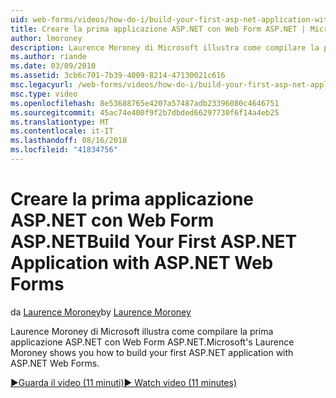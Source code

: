 ```yaml
---
uid: web-forms/videos/how-do-i/build-your-first-asp-net-application-with-asp-net-web-forms
title: Creare la prima applicazione ASP.NET con Web Form ASP.NET | Microsoft Docs
author: lmoroney
description: Laurence Moroney di Microsoft illustra come compilare la prima applicazione ASP.NET con Web Form ASP.NET.
ms.author: riande
ms.date: 03/09/2010
ms.assetid: 3cb6c701-7b39-4009-8214-47130021c616
msc.legacyurl: /web-forms/videos/how-do-i/build-your-first-asp-net-application-with-asp-net-web-forms
msc.type: video
ms.openlocfilehash: 8e53688765e4207a57487adb23396080c4646751
ms.sourcegitcommit: 45ac74e400f9f2b7dbded66297730f6f14a4eb25
ms.translationtype: MT
ms.contentlocale: it-IT
ms.lasthandoff: 08/16/2018
ms.locfileid: "41834756"
---
```

<a name="build-your-first-aspnet-application-with-aspnet-web-forms"></a><span data-ttu-id="1bf05-103">Creare la prima applicazione ASP.NET con Web Form ASP.NET</span><span class="sxs-lookup"><span data-stu-id="1bf05-103">Build Your First ASP.NET Application with ASP.NET Web Forms</span></span>
====================
<span data-ttu-id="1bf05-104">da [Laurence Moroney](https://github.com/lmoroney)</span><span class="sxs-lookup"><span data-stu-id="1bf05-104">by [Laurence Moroney](https://github.com/lmoroney)</span></span>

<span data-ttu-id="1bf05-105">Laurence Moroney di Microsoft illustra come compilare la prima applicazione ASP.NET con Web Form ASP.NET.</span><span class="sxs-lookup"><span data-stu-id="1bf05-105">Microsoft's Laurence Moroney shows you how to build your first ASP.NET application with ASP.NET Web Forms.</span></span>

[<span data-ttu-id="1bf05-106">&#9654;Guarda il video (11 minuti)</span><span class="sxs-lookup"><span data-stu-id="1bf05-106">&#9654; Watch video (11 minutes)</span></span>](https://channel9.msdn.com/Blogs/ASP-NET-Site-Videos/build-your-first-asp-net-application-with-asp-net-web-forms)
